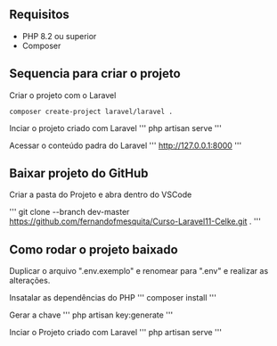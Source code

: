 ## Requisitos

* PHP 8.2 ou superior
* Composer


## Sequencia para criar o projeto

Criar o projeto com o Laravel
```
composer create-project laravel/laravel .
```

Inciar o projeto criado com Laravel
'''
php artisan serve
'''

Acessar o conteúdo padra do Laravel
'''
http://127.0.0.1:8000
'''


## Baixar projeto do GitHub
Criar a pasta do Projeto e abra dentro do VSCode

'''
git clone --branch dev-master https://github.com/fernandofmesquita/Curso-Laravel11-Celke.git .
'''


## Como rodar o projeto baixado

Duplicar o arquivo ".env.exemplo" e renomear para ".env" e realizar as alterações. <br>

Insatalar as dependências do PHP
'''
composer install
'''

Gerar a chave
'''
php artisan key:generate
'''

Inciar o Projeto criado com Laravel
'''
php artisan serve
'''



